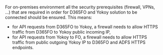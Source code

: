 For on-premises environment all the security prerequisites (firewall, VPNs, …) that are required in order for D365FO and Yokoy solution to be connected should be ensured. This means:
* for API requests from D365FO to Yokoy, a firewall needs to allow HTTPS traffic from D365FO to Yokoy public incoming IP,
* for API requests from Yokoy to FO, a firewall needs to allow HTTPS traffic from public outgoing Yokoy IP to D365FO and ADFS HTTPS endpoints.
